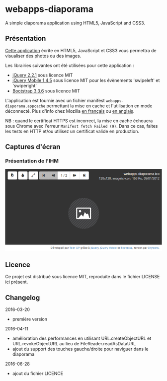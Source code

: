 # webapps-diaporama

A simple diaporama application using HTML5, JavaScript and CSS3.

## Présentation

[Cette application](http://techgp.fr/webapps/webapps-diaporama.html) écrite en HTML5, JavaScript et CSS3 vous permettra de visualiser des photos ou des images.

Les librairies suivantes ont été utilisées pour cette application :

- [jQuery 2.2.1](http://jquery.com/) sous licence MIT
- [jQuery Mobile 1.4.5](http://jquerymobile.com/) sous licence MIT pour les évènements 'swipeleft' et 'swiperight'
- [Bootstrap 3.3.6](http://getbootstrap.com/css/) sous licence MIT

L'application est fournie avec un fichier manifest `webapps-diaporama.appcache` permettant la mise en cache et l'utilisation en mode déconnecté. Plus d'info chez Mozilla [en français](https://developer.mozilla.org/fr/docs/Utiliser_Application_Cache) ou [en anglais](https://developer.mozilla.org/en-US/docs/Web/HTML/Using_the_application_cache).

NB : quand le certificat HTTPS est incorrect, la mise en cache échouera sous Chrome avec l'erreur `Manifest fetch Failed (9)`. Dans ce cas, faites les tests en HTTP et/ou utilisez un certificat valide en production.

## Captures d'écran

### Présentation de l'IHM

![Présentation de l'IHM](./screenshots/webapps-diaporama-1.png)

## Licence

Ce projet est distribué sous licence MIT, reproduite dans le fichier LICENSE ici présent.

## Changelog

2016-03-20
- première version

2016-04-11
- amélioration des performances en utilisant URL.createObjectURL et URL.revokeObjectURL au lieu de FileReader.readAsDataURL
- ajout du support des touches gauche/droite pour naviguer dans le diaporama

2016-06-28
- ajout du fichier LICENCE
